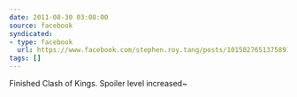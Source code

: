 ```yaml
---
date: 2011-08-30 03:08:00
source: facebook
syndicated:
- type: facebook
  url: https://www.facebook.com/stephen.roy.tang/posts/10150276513758912
tags: []
---
```


Finished Clash of Kings. Spoiler level increased~